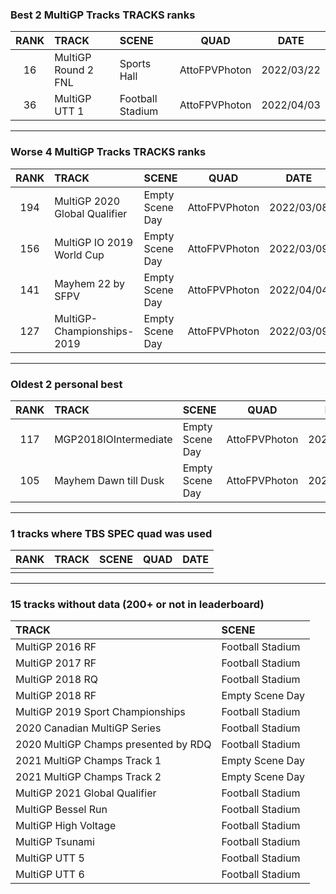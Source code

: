 ### Best 2 MultiGP Tracks TRACKS ranks
|RANK|TRACK|SCENE|QUAD|DATE|
|:---:|:---|:---|:---:|:---:|
|16|MultiGP Round 2 FNL|Sports Hall|AttoFPVPhoton|2022/03/22|
|36|MultiGP UTT 1|Football Stadium|AttoFPVPhoton|2022/04/03|
---
### Worse 4 MultiGP Tracks TRACKS ranks
|RANK|TRACK|SCENE|QUAD|DATE|
|:---:|:---|:---|:---:|:---:|
|194|MultiGP 2020 Global Qualifier|Empty Scene Day|AttoFPVPhoton|2022/03/08|
|156|MultiGP IO 2019 World Cup|Empty Scene Day|AttoFPVPhoton|2022/03/09|
|141|Mayhem 22 by SFPV|Empty Scene Day|AttoFPVPhoton|2022/04/04|
|127|MultiGP-Championships-2019|Empty Scene Day|AttoFPVPhoton|2022/03/09|
---
### Oldest 2 personal best
|RANK|TRACK|SCENE|QUAD|DATE|
|:---:|:---|:---|:---:|:---:|
|117|MGP2018IOIntermediate|Empty Scene Day|AttoFPVPhoton|2021/09/17|
|105|Mayhem Dawn till Dusk|Empty Scene Day|AttoFPVPhoton|2022/03/04|
---
### 1 tracks where TBS SPEC quad was used
|RANK|TRACK|SCENE|QUAD|DATE|
|:---:|:---|:---|:---:|:---:|
||||||
---
### 15 tracks without data (200+ or not in leaderboard)
|TRACK|SCENE|
|:---|:---|
|MultiGP 2016 RF|Football Stadium|
|MultiGP 2017 RF|Football Stadium|
|MultiGP 2018 RQ|Football Stadium|
|MultiGP 2018 RF|Empty Scene Day|
|MultiGP 2019 Sport Championships|Football Stadium|
|2020 Canadian MultiGP Series|Football Stadium|
|2020 MultiGP Champs presented by RDQ|Football Stadium|
|2021 MultiGP Champs Track 1|Empty Scene Day|
|2021 MultiGP Champs Track 2|Empty Scene Day|
|MultiGP 2021 Global Qualifier|Football Stadium|
|MultiGP Bessel Run|Football Stadium|
|MultiGP High Voltage|Football Stadium|
|MultiGP Tsunami|Football Stadium|
|MultiGP UTT 5|Football Stadium|
|MultiGP UTT 6|Football Stadium|
